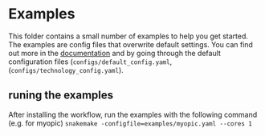 # Examples
This folder contains a small number of examples to help you get started. The examples are config files that overwrite default settings.
 You can find out more in the [documentation](https://pik-piam.github.io/PyPSA-China-PIK/) and by going through the default configuration files (`configs/default_config.yaml`, (`configs/technology_config.yaml`).

## runing the examples
After installing the workflow, run the examples with the following command (e.g. for myopic)
`snakemake -configfile=examples/myopic.yaml --cores 1`